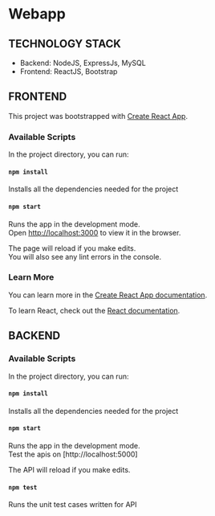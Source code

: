 # Webapp

## TECHNOLOGY STACK
* Backend: NodeJS, ExpressJs, MySQL
* Frontend: ReactJS, Bootstrap

## FRONTEND

This project was bootstrapped with [Create React App](https://github.com/facebook/create-react-app).

### Available Scripts
In the project directory, you can run:<br />

#### `npm install`

Installs all the dependencies needed for the project

#### `npm start`

Runs the app in the development mode.<br />
Open [http://localhost:3000](http://localhost:3000) to view it in the browser.

The page will reload if you make edits.<br />
You will also see any lint errors in the console.
<br />
### Learn More

You can learn more in the [Create React App documentation](https://facebook.github.io/create-react-app/docs/getting-started).

To learn React, check out the [React documentation](https://reactjs.org/).


## BACKEND

### Available Scripts
In the project directory, you can run: <br />

#### `npm install`

Installs all the dependencies needed for the project <br />

#### `npm start`

Runs the app in the development mode.<br />
Test the apis on [http://localhost:5000] 

The API will reload if you make edits.<br />

#### `npm test`

Runs the unit test cases written for API<br />